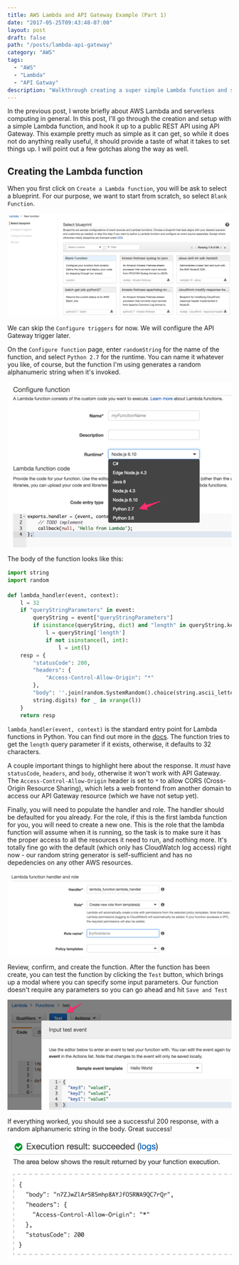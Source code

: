 ```yaml
---
title: AWS Lambda and API Gateway Example (Part 1)
date: "2017-05-25T09:43:48-07:00"
layout: post
draft: false
path: "/posts/lambda-api-gateway"
category: "AWS"
tags:
  - "AWS"
  - "Lambda"
  - "API Gatway"
description: "Walkthrough creating a super simple Lambda function and setting up a API Gateway endpoint to trigger the function."
---
```


In the previous post, I wrote briefly about AWS Lambda and serverless computing in general. In this post, I'll go through the creation and setup with a simple Lambda function, and hook it up to a public REST API using API Gateway. This example pretty much as simple as it can get, so while it does not do anything really useful, it should provide a taste of what it takes to set things up. I will point out a few gotchas along the way as well.

## Creating the Lambda function

When you first click on `Create a Lambda function`, you will be ask to select a blueprint. For our purpose, we want to start from scratch, so select `Blank Function`.

![Create a Lambda function](pJYfRMw.png)

We can skip the `Configure triggers` for now. We will configure the API Gateway trigger later.

On the `Configure function` page, enter `randomString` for the name of the function, and select `Python 2.7` for the runtime. You can name it whatever you like, of course, but the function I'm using generates a random alphanumeric string when it's invoked.

![Configure function](lO7lpDd.png)

The body of the function looks like this:

```python
import string
import random

def lambda_handler(event, context):
    l = 32
    if "queryStringParameters" in event:
        queryString = event["queryStringParameters"]
        if isinstance(queryString, dict) and "length" in queryString.keys():
            l = queryString['length']
            if not isinstance(l, int):
                l = int(l)
    resp = {
        "statusCode": 200,
        "headers": {
            "Access-Control-Allow-Origin": "*"
        },
        "body": ''.join(random.SystemRandom().choice(string.ascii_letters + \
        string.digits) for _ in xrange(l))
    }
    return resp
```

`lambda_handler(event, context)` is the standard entry point for Lambda functions in Python. You can find out more in the [docs](http://docs.aws.amazon.com/lambda/latest/dg/python-programming-model-handler-types.html). The function tries to get the `length` query parameter if it exists, otherwise, it defaults to 32 characters.

A couple important things to highlight here about the response. It *must* have `statusCode`, `headers`, and `body`, otherwise it won't work with API Gateway. The `Access-Control-Allow-Origin` header is set to `*` to allow CORS (Cross-Origin Resource Sharing), which lets a web frontend from another domain to access our API Gateway resource (which we have not setup yet).

Finally, you will need to populate the handler and role. The handler should be defaulted for you already. For the role, if this is the first lambda function for you, you will need to create a new one. This is the role that the lambda function will assume when it is running, so the task is to make sure it has the proper access to all the resources it need to run, and nothing more. It's totally fine go with the default (which only has CloudWatch log access) right now - our random string generator is self-sufficient and has no depedencies on any other AWS resources.

![Handler and Role](aM5Mvev.png)

Review, confirm, and create the function. After the function has been create, you can test the function by clicking the `Test` button, which brings up a modal where you can specify some input parameters. Our function doesn't require any parameters so you can go ahead and hit `Save and Test`

![Test your function](lTNeglg.png)

If everything worked, you should see a successful 200 response, with a random alphanumeric string in the body. Great success!

![Success](CQh3Zqm.png)
